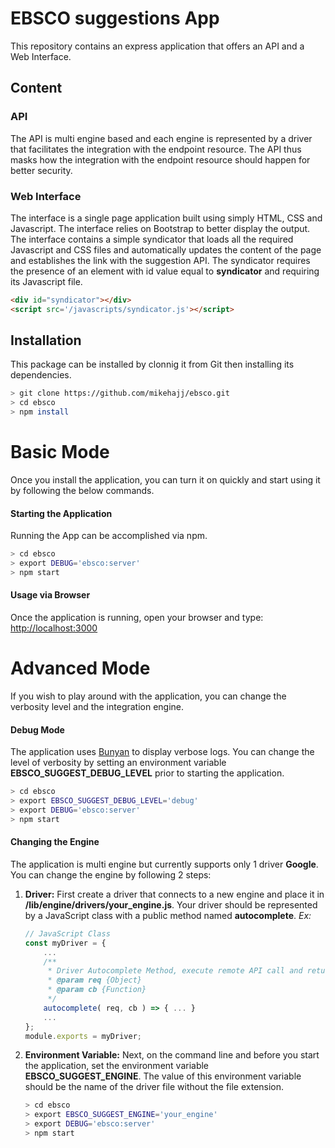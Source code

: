 # EBSCO suggestions App
This repository contains an express application that offers an API and a Web Interface.

## Content

### API
The API is multi engine based and each engine is represented by a driver that facilitates the integration with the endpoint resource.
The API thus masks how the integration with the endpoint resource should happen for better security.

### Web Interface
The interface is a single page application built using simply HTML, CSS and Javascript.
The interface relies on Bootstrap to better display the output.
The interface contains a simple syndicator that loads all the required Javascript and CSS files and automatically updates the content of the page and establishes the link with the suggestion API.
The syndicator requires the presence of an element with id value equal to **syndicator** and requiring its Javascript file.

```html
<div id="syndicator"></div>
<script src='/javascripts/syndicator.js'></script>
```

## Installation
This package can be installed by clonnig it from Git then installing its dependencies.
```bash
> git clone https://github.com/mikehajj/ebsco.git
> cd ebsco
> npm install
```

# Basic Mode
Once you install the application, you can turn it on quickly and start using it by following the below commands.

#### Starting the Application
Running the App can be accomplished via npm.
```bash
> cd ebsco
> export DEBUG='ebsco:server'
> npm start
```

#### Usage via Browser
Once the application is running, open your browser and type: [http://localhost:3000](http://localhost:3000)

# Advanced Mode 
If you wish to play around with the application, you can change the verbosity level and the integration engine.

#### Debug Mode
The application uses [Bunyan](https://www.npmjs.com/package/bunyan#levels) to display verbose logs. 
You can change the level of verbosity by setting an environment variable **EBSCO_SUGGEST_DEBUG_LEVEL** prior to starting the application.
```bash
> cd ebsco
> export EBSCO_SUGGEST_DEBUG_LEVEL='debug'
> export DEBUG='ebsco:server'
> npm start
```

#### Changing the Engine
The application is multi engine but currently supports only 1 driver **Google**.
You can change the engine by following 2 steps:
1. **Driver:**
    First create a driver that connects to a new engine and place it in **/lib/engine/drivers/your_engine.js**.
    Your driver should be represented by a JavaScript class with a public method named **autocomplete**.
    *Ex:*
    ```js
    // JavaScript Class
    const myDriver = { 
        ... 
        /**
	     * Driver Autocomplete Method, execute remote API call and return a JSON response
	     * @param req {Object}
	     * @param cb {Function}
	     */
        autocomplete( req, cb ) => { ... }
        ...
    };
    module.exports = myDriver;
    ```

2. **Environment Variable:**
    Next, on the command line and before you start the application, set the environment variable **EBSCO_SUGGEST_ENGINE**.
    The value of this environment variable should be the name of the driver file without the file extension.
    ```bash
    > cd ebsco
    > export EBSCO_SUGGEST_ENGINE='your_engine'
    > export DEBUG='ebsco:server'
    > npm start
    ```